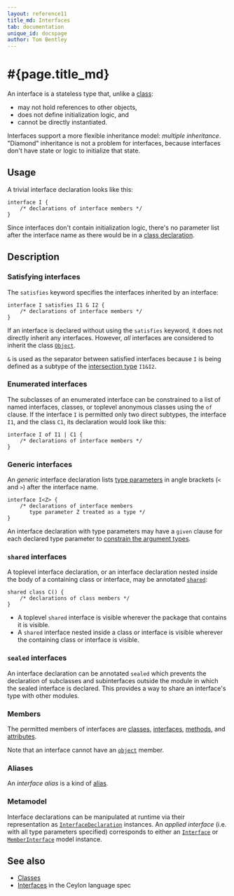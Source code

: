 ```yaml
---
layout: reference11
title_md: Interfaces
tab: documentation
unique_id: docspage
author: Tom Bentley
---
```


# #{page.title_md}

An interface is a stateless type that, unlike a [class](../class):

- may not hold references to other objects,
- does not define initialization logic, and 
- cannot be directly instantiated.

Interfaces support a more flexible inheritance model: _multiple inheritance_.
"Diamond" inheritance is not a problem for interfaces, because interfaces 
don't have state or logic to initialize that state.

## Usage 

A trivial interface declaration looks like this:

<!-- try: -->
    interface I {
        /* declarations of interface members */
    }

Since interfaces don't contain initialization logic, there's no parameter 
list after the interface name as there would be in a [class declaration](../class).

## Description

### Satisfying interfaces

The `satisfies` keyword specifies the interfaces inherited by an 
interface:

<!-- cat: interface I1{} interface I2{} -->
<!-- try: -->
    interface I satisfies I1 & I2 {
        /* declarations of interface members */
    }

If an interface is declared without using the `satisfies` keyword, 
it does not directly inherit any interfaces. However, _all_ 
interfaces are considered to inherit the class
[`Object`](#{site.urls.apidoc_1_1}/Object.type.html).

`&` is used as the separator between satisfied interfaces because 
`I` is being defined as a subtype of the 
[intersection type](../type#intersection_types) `I1&I2`.

### Enumerated interfaces

The subclasses of an enumerated interface can be constrained to a 
list of named interfaces, classes, or toplevel anonymous classes 
using the `of` clause. If the interface `I` is permitted only two 
direct subtypes, the interface `I1`, and the class `C1`, its 
declaration would look like this:

<!-- cat: interface I1 satisfies I {} class C1() satisfies I {} -->
<!-- try: -->
    interface I of I1 | C1 {
        /* declarations of interface members */
    }

### Generic interfaces

An _generic_ interface declaration lists [type parameters](../type-parameters) 
in angle brackets (`<` and `>`) after the interface name. 

<!-- try: -->
    interface I<Z> {
        /* declarations of interface members 
           type parameter Z treated as a type */
    }

An interface declaration with type parameters may have a `given` 
clause for each declared type parameter to 
[constrain the argument types](../type-parameters#constraints).

### `shared` interfaces

A toplevel interface declaration, or an interface declaration nested 
inside the body of a containing class or interface, may be annotated 
[`shared`](../../annotation/shared):

<!-- try: -->
    shared class C() {
        /* declarations of class members */
    }

- A toplevel `shared` interface is visible wherever the package that 
  contains it is visible.
- A `shared` interface nested inside a class or interface is visible 
  wherever the containing class or interface is visible.

### `sealed` interfaces

An interface declaration can be annotated `sealed` which prevents 
the declaration of subclasses and subinterfaces outside the module 
in which the sealed interface is declared. This provides a way to 
share an interface's type with other modules.

### Members

The permitted members of interfaces are [classes](../class), 
[interfaces](../interface), [methods](../function), and 
[attributes](../value).

Note that an interface cannot have an [`object`](../object) member.

### Aliases

An *interface alias* is a kind of [alias](../alias#interface_aliases).

### Metamodel

Interface declarations can be manipulated at runtime via their representation as
[`InterfaceDeclaration`](#{site.urls.apidoc_1_1}/meta/declaration/InterfaceDeclaration.type.html) 
instances. An *applied interface* (i.e. with all type parameters specified) corresponds to 
either an 
[`Interface`](#{site.urls.apidoc_1_1}/meta/model/Interface.type.html) or 
[`MemberInterface`](#{site.urls.apidoc_1_1}/meta/model/MemberInterface.type.html) model instance.

## See also

* [Classes](../class)
* [Interfaces](#{site.urls.spec_current}#interfaces) in the Ceylon 
  language spec


